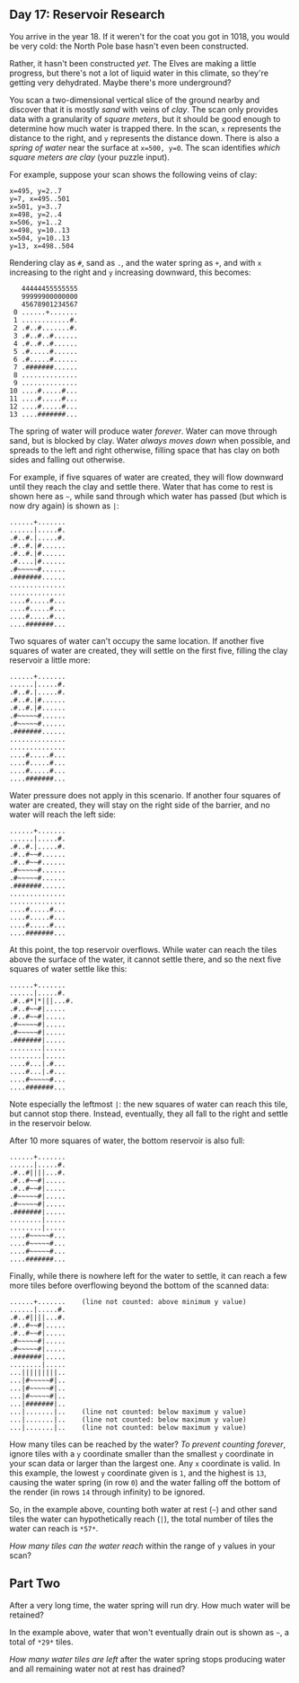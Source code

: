 Day 17: Reservoir Research
--------------------------

You arrive in the year 18. If it weren't for the coat you got in 1018, you would be very cold: the North Pole base hasn't even been constructed.


Rather, it hasn't been constructed *yet*. The Elves are making a little progress, but there's not a lot of liquid water in this climate, so they're getting very dehydrated. Maybe there's more underground?


You scan a two-dimensional vertical slice of the ground nearby and discover that it is mostly *sand* with veins of *clay*. The scan only provides data with a granularity of *square meters*, but it should be good enough to determine how much water is trapped there. In the scan, `x` represents the distance to the right, and `y` represents the distance down. There is also a *spring of water* near the surface at `x=500, y=0`. The scan identifies *which square meters are clay* (your puzzle input).


For example, suppose your scan shows the following veins of clay:



```
x=495, y=2..7
y=7, x=495..501
x=501, y=3..7
x=498, y=2..4
x=506, y=1..2
x=498, y=10..13
x=504, y=10..13
y=13, x=498..504

```

Rendering clay as `#`, sand as `.`, and the water spring as `+`, and with `x` increasing to the right and `y` increasing downward, this becomes:



```
   44444455555555
   99999900000000
   45678901234567
 0 ......+.......
 1 ............#.
 2 .#..#.......#.
 3 .#..#..#......
 4 .#..#..#......
 5 .#.....#......
 6 .#.....#......
 7 .#######......
 8 ..............
 9 ..............
10 ....#.....#...
11 ....#.....#...
12 ....#.....#...
13 ....#######...

```

The spring of water will produce water *forever*. Water can move through sand, but is blocked by clay. Water *always moves down* when possible, and spreads to the left and right otherwise, filling space that has clay on both sides and falling out otherwise.


For example, if five squares of water are created, they will flow downward until they reach the clay and settle there. Water that has come to rest is shown here as `~`, while sand through which water has passed (but which is now dry again) is shown as `|`:



```
......+.......
......|.....#.
.#..#.|.....#.
.#..#.|#......
.#..#.|#......
.#....|#......
.#~~~~~#......
.#######......
..............
..............
....#.....#...
....#.....#...
....#.....#...
....#######...

```

Two squares of water can't occupy the same location. If another five squares of water are created, they will settle on the first five, filling the clay reservoir a little more:



```
......+.......
......|.....#.
.#..#.|.....#.
.#..#.|#......
.#..#.|#......
.#~~~~~#......
.#~~~~~#......
.#######......
..............
..............
....#.....#...
....#.....#...
....#.....#...
....#######...

```

Water pressure does not apply in this scenario. If another four squares of water are created, they will stay on the right side of the barrier, and no water will reach the left side:



```
......+.......
......|.....#.
.#..#.|.....#.
.#..#~~#......
.#..#~~#......
.#~~~~~#......
.#~~~~~#......
.#######......
..............
..............
....#.....#...
....#.....#...
....#.....#...
....#######...

```

At this point, the top reservoir overflows. While water can reach the tiles above the surface of the water, it cannot settle there, and so the next five squares of water settle like this:



```
......+.......
......|.....#.
.#..#*|*|||...#.
.#..#~~#|.....
.#..#~~#|.....
.#~~~~~#|.....
.#~~~~~#|.....
.#######|.....
........|.....
........|.....
....#...|.#...
....#...|.#...
....#~~~~~#...
....#######...

```

Note especially the leftmost `|`: the new squares of water can reach this tile, but cannot stop there. Instead, eventually, they all fall to the right and settle in the reservoir below.


After 10 more squares of water, the bottom reservoir is also full:



```
......+.......
......|.....#.
.#..#||||...#.
.#..#~~#|.....
.#..#~~#|.....
.#~~~~~#|.....
.#~~~~~#|.....
.#######|.....
........|.....
........|.....
....#~~~~~#...
....#~~~~~#...
....#~~~~~#...
....#######...

```

Finally, while there is nowhere left for the water to settle, it can reach a few more tiles before overflowing beyond the bottom of the scanned data:



```
......+.......    (line not counted: above minimum y value)
......|.....#.
.#..#||||...#.
.#..#~~#|.....
.#..#~~#|.....
.#~~~~~#|.....
.#~~~~~#|.....
.#######|.....
........|.....
...|||||||||..
...|#~~~~~#|..
...|#~~~~~#|..
...|#~~~~~#|..
...|#######|..
...|.......|..    (line not counted: below maximum y value)
...|.......|..    (line not counted: below maximum y value)
...|.......|..    (line not counted: below maximum y value)

```

How many tiles can be reached by the water? *To prevent counting forever*, ignore tiles with a `y` coordinate smaller than the smallest `y` coordinate in your scan data or larger than the largest one. Any `x` coordinate is valid. In this example, the lowest `y` coordinate given is `1`, and the highest is `13`, causing the water spring (in row `0`) and the water falling off the bottom of the render (in rows `14` through infinity) to be ignored.


So, in the example above, counting both water at rest (`~`) and other sand tiles the water can hypothetically reach (`|`), the total number of tiles the water can reach is `*57*`.


*How many tiles can the water reach* within the range of `y` values in your scan?


Part Two
--------

After a very long time, the water spring will run dry. How much water will be retained?


In the example above, water that won't eventually drain out is shown as `~`, a total of `*29*` tiles.


*How many water tiles are left* after the water spring stops producing water and all remaining water not at rest has drained?



